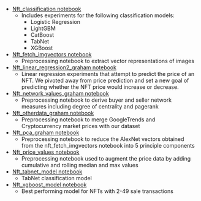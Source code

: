 - [Nft_classification notebook](https://github.com/jrday93/nft_capstone/blob/readme_edit/Models/Logistic%20Regression/nft_classification.ipynb)
    - Includes experiments for the following classification models:
        - Logistic Regression
        - LightGBM
        - CatBoost
        - TabNet
        - XGBoost
- [Nft_fetch_imgvectors notebook](https://github.com/jrday93/nft_capstone/blob/readme_edit/Models/Logistic%20Regression/nft_fetch_imgvectors.ipynb)
    - Preprocessing notebook to extract vector representations of images
- [Nft_linear_regression2_graham notebook](https://github.com/jrday93/nft_capstone/blob/readme_edit/Models/Logistic%20Regression/nft_linear_regression2_graham.ipynb)
    - Linear regression experiments that attempt to predict the price of an NFT. We pivoted away from price prediction and set a new goal of predicting whether the NFT price would increase or decrease.
- [Nft_network_values_graham notebook](https://github.com/jrday93/nft_capstone/blob/readme_edit/Models/Logistic%20Regression/nft_network_values_graham.ipynb)
    - Preprocessing notebook to derive buyer and seller network measures including degree of centrality and pagerank
- [Nft_otherdata_graham notebook](https://github.com/jrday93/nft_capstone/blob/readme_edit/Models/Logistic%20Regression/nft_otherdata_graham.ipynb)
    - Preprocessing notebook to merge GoogleTrends and Cryptocurrency market prices with our dataset
- [Nft_pca_graham notebook](https://github.com/jrday93/nft_capstone/blob/readme_edit/Models/Logistic%20Regression/nft_pca_graham.ipynb)
    - Preprocessing notebook to reduce the AlexNet vectors obtained from the nft_fetch_imgvectors notebook into 5 principle components
- [Nft_price_values notebook](https://github.com/jrday93/nft_capstone/blob/readme_edit/Models/Logistic%20Regression/nft_price_values.ipynb)
    - Preprocessing notebook used to augment the price data by adding cumulative and rolling median and max values
- [Nft_tabnet_model notebook](https://github.com/jrday93/nft_capstone/blob/readme_edit/Models/Logistic%20Regression/nft_tabnet_model.ipynb)
    - TabNet classification model
- [Nft_xgboost_model notebook](https://github.com/jrday93/nft_capstone/blob/readme_edit/Models/Logistic%20Regression/nft_xgboost_model.ipynb)
    - Best performing model for NFTs with 2-49 sale transactions